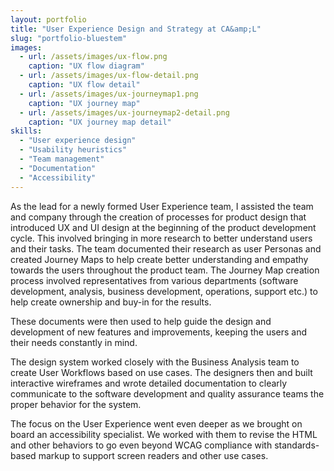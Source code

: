 ```yaml
---
layout: portfolio
title: "User Experience Design and Strategy at CA&amp;L"
slug: "portfolio-bluestem"
images:
  - url: /assets/images/ux-flow.png
    caption: "UX flow diagram"
  - url: /assets/images/ux-flow-detail.png
    caption: "UX flow detail"
  - url: /assets/images/ux-journeymap1.png
    caption: "UX journey map"
  - url: /assets/images/ux-journeymap2-detail.png
    caption: "UX journey map detail"
skills:
  - "User experience design"
  - "Usability heuristics"
  - "Team management"
  - "Documentation"
  - "Accessibility"
---
```

<p>As the lead for a newly formed User Experience team, I assisted the team and company through the creation of processes for product design that introduced UX and UI design at the beginning of the product development cycle. This involved bringing in more research to better understand users and their tasks. The team documented their research as user Personas and created Journey Maps to help create better understanding and empathy towards the users throughout the product team. The Journey Map creation process involved representatives from various departments (software development, analysis, business development, operations, support etc.) to help create ownership and buy-in for the results.</p>
<p>These documents were then used to help guide the design and development of new features and improvements, keeping the users and their needs constantly in mind.</p>
<p>The design system worked closely with the Business Analysis team to create User Workflows based on use cases. The designers then and built interactive wireframes and wrote detailed documentation to clearly communicate to the software development and quality assurance teams the proper behavior for the system.</p>
<p>The focus on the User Experience went even deeper as we brought on board an accessibility specialist. We worked with them to revise the HTML and other behaviors to go even beyond WCAG compliance with standards-based markup to support screen readers and other use cases.</p>